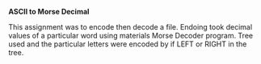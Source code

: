 **ASCII to Morse Decimal**

This assignment was to encode then decode a file. 
Endoing took decimal values of a particular word using materials Morse Decoder program.
Tree used and the particular letters were encoded by if LEFT or RIGHT in the tree. 